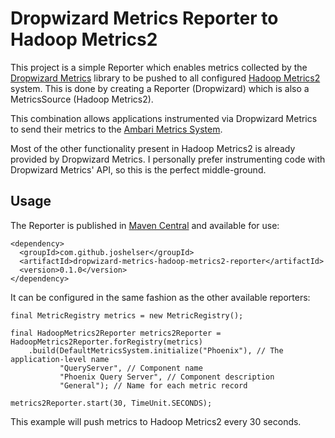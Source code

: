# Dropwizard Metrics Reporter to Hadoop Metrics2

This project is a simple Reporter which enables metrics collected by the
[Dropwizard Metrics](https://dropwizard.github.io/metrics) library to be
pushed to all configured [Hadoop Metrics2](https://hadoop.apache.org/docs/r2.7.2/api/org/apache/hadoop/metrics2/package-summary.html)
system. This is done by creating a Reporter (Dropwizard) which is also a
MetricsSource (Hadoop Metrics2).

This combination allows applications instrumented via Dropwizard Metrics to send
their metrics to the [Ambari Metrics System](https://cwiki.apache.org/confluence/display/AMBARI/Metrics).

Most of the other functionality present in Hadoop Metrics2 is already
provided by Dropwizard Metrics. I personally prefer instrumenting code
with Dropwizard Metrics' API, so this is the perfect middle-ground.

## Usage

The Reporter is published in
[Maven Central](http://search.maven.org/#search|ga|1|g%3A%22com.github.joshelser%22%20a%3A%22dropwizard-metrics-hadoop-metrics2-reporter%22) and available for use:

```
<dependency>
  <groupId>com.github.joshelser</groupId>
  <artifactId>dropwizard-metrics-hadoop-metrics2-reporter</artifactId>
  <version>0.1.0</version>
</dependency>
```

It can be configured in the same fashion as the other available reporters:

```
final MetricRegistry metrics = new MetricRegistry();

final HadoopMetrics2Reporter metrics2Reporter = HadoopMetrics2Reporter.forRegistry(metrics)
    .build(DefaultMetricsSystem.initialize("Phoenix"), // The application-level name
           "QueryServer", // Component name
           "Phoenix Query Server", // Component description
           "General"); // Name for each metric record

metrics2Reporter.start(30, TimeUnit.SECONDS);
```

This example will push metrics to Hadoop Metrics2 every 30 seconds.
